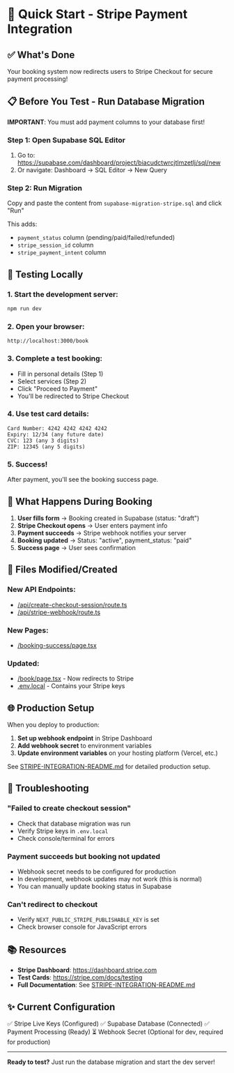 # 🚀 Quick Start - Stripe Payment Integration

## ✅ What's Done
Your booking system now redirects users to Stripe Checkout for secure payment processing!

## 📋 Before You Test - Run Database Migration

**IMPORTANT**: You must add payment columns to your database first!

### Step 1: Open Supabase SQL Editor
1. Go to: https://supabase.com/dashboard/project/biacudctwrcjtlmzetlj/sql/new
2. Or navigate: Dashboard → SQL Editor → New Query

### Step 2: Run Migration
Copy and paste the content from `supabase-migration-stripe.sql` and click "Run"

This adds:
- `payment_status` column (pending/paid/failed/refunded)
- `stripe_session_id` column
- `stripe_payment_intent` column

## 🧪 Testing Locally

### 1. Start the development server:
```bash
npm run dev
```

### 2. Open your browser:
```
http://localhost:3000/book
```

### 3. Complete a test booking:
- Fill in personal details (Step 1)
- Select services (Step 2)
- Click "Proceed to Payment"
- You'll be redirected to Stripe Checkout

### 4. Use test card details:
```
Card Number: 4242 4242 4242 4242
Expiry: 12/34 (any future date)
CVC: 123 (any 3 digits)
ZIP: 12345 (any 5 digits)
```

### 5. Success!
After payment, you'll see the booking success page.

## 🎯 What Happens During Booking

1. **User fills form** → Booking created in Supabase (status: "draft")
2. **Stripe Checkout opens** → User enters payment info
3. **Payment succeeds** → Stripe webhook notifies your server
4. **Booking updated** → Status: "active", payment_status: "paid"
5. **Success page** → User sees confirmation

## 🔧 Files Modified/Created

### New API Endpoints:
- [/api/create-checkout-session/route.ts](src/app/api/create-checkout-session/route.ts)
- [/api/stripe-webhook/route.ts](src/app/api/stripe-webhook/route.ts)

### New Pages:
- [/booking-success/page.tsx](src/app/booking-success/page.tsx)

### Updated:
- [/book/page.tsx](src/app/book/page.tsx) - Now redirects to Stripe
- [.env.local](.env.local) - Contains your Stripe keys

## 🌐 Production Setup

When you deploy to production:

1. **Set up webhook endpoint** in Stripe Dashboard
2. **Add webhook secret** to environment variables
3. **Update environment variables** on your hosting platform (Vercel, etc.)

See [STRIPE-INTEGRATION-README.md](STRIPE-INTEGRATION-README.md) for detailed production setup.

## 🐛 Troubleshooting

### "Failed to create checkout session"
- Check that database migration was run
- Verify Stripe keys in `.env.local`
- Check console/terminal for errors

### Payment succeeds but booking not updated
- Webhook secret needs to be configured for production
- In development, webhook updates may not work (this is normal)
- You can manually update booking status in Supabase

### Can't redirect to checkout
- Verify `NEXT_PUBLIC_STRIPE_PUBLISHABLE_KEY` is set
- Check browser console for JavaScript errors

## 📚 Resources

- **Stripe Dashboard**: https://dashboard.stripe.com
- **Test Cards**: https://stripe.com/docs/testing
- **Full Documentation**: See [STRIPE-INTEGRATION-README.md](STRIPE-INTEGRATION-README.md)

## ✨ Current Configuration

✅ Stripe Live Keys (Configured)
✅ Supabase Database (Connected)
✅ Payment Processing (Ready)
⏳ Webhook Secret (Optional for dev, required for production)

---

**Ready to test?** Just run the database migration and start the dev server!
